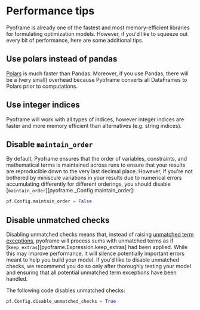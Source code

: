# Performance tips

Pyoframe is already one of the fastest and most memory-efficient libraries for formulating optimization models. However, if you'd like to squeeze out every bit of performance, here are some additional tips.

## Use polars instead of pandas

[Polars](https://pola.rs/) is much faster than Pandas. Moreover, if you use Pandas, there will be a (very small) overhead because Pyoframe converts all DataFrames to Polars prior to computations.

## Use integer indices

Pyoframe will work with all types of indices, however integer indices are faster and more memory efficient than alternatives (e.g. string indices).

## Disable `maintain_order`

By default, Pyoframe ensures that the order of variables, constraints, and mathematical terms is maintained across runs to ensure that your results are reproducible down to the very last decimal place. However, if you're not bothered by miniscule variations in your results due to numerical errors accumulating differently for different orderings, you should disable [`maintain_order`][pyoframe._Config.maintain_order]:

```python
pf.Config.maintain_order = False
```

## Disable unmatched checks

Disabling unmatched checks means that, instead of raising [unmatched term exceptions](../concepts/special-functions.md#drop_extras-and-keep_extras), pyoframe will process sums with unmatched terms as if [`keep_extras`][pyoframe.Expression.keep_extras] had been applied. While this may improve performance, it will silence potentially important errors meant to help you build your model. If you'd like to disable unmatched checks, we recommend you do so only after thoroughly testing your model and ensuring that all potential unmatched term exceptions have been handled.

The following code disables unmatched checks:

```python
pf.Config.disable_unmatched_checks = True
```

<!-- TODO REVISIT

## `Expression` or `Variable` ?

One common question when building large models is, if you have a very long linear expression, should you assign it to a variable or simply use the expression directly? In some cases, it is best to assign it to a variable since Pyoframe will then only need to pass around the variable rather than all the terms in the linear expression. If you're concerned that you'll be adding more variables to your model, know that most solvers will rapidly and easily get rid of these variables during the presolve stage without any noticeable performance cost.
-->
